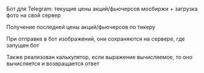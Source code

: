 Бот для Telegram: текущие цены акций/фьючерсов мосбиржи + загрузка фото на свой сервер

Получение последней цены акций/фьючерсов по тикеру

При отправке в бот изображений, они сохраняются на сервере, где запущен бот

Также реализован калькулятор, если выражение вычисляемое, то оно вычисляется и возвращается ответ

